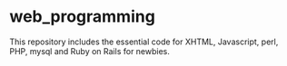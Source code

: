 # web_programming
This repository includes the essential code for XHTML, Javascript, perl, PHP, mysql and Ruby on Rails for newbies.
